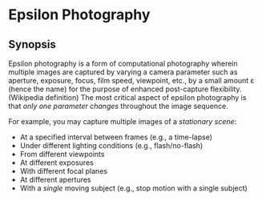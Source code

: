 # Epsilon Photography

## Synopsis

Epsilon photography is a form of computational photography wherein multiple images are captured by varying a camera parameter such as aperture, exposure, focus, film speed, viewpoint, etc., by a small amount ε (hence the name) for the purpose of enhanced post-capture flexibility. (Wikipedia definition) The most critical aspect of epsilon photography is that *only one parameter changes* throughout the image sequence. 

For example, you may capture multiple images of a *stationary scene*:

  - At a specified interval between frames (e.g., a time-lapse)
  - Under different lighting conditions (e.g., flash/no-flash)
  - From different viewpoints
  - At different exposures
  - With different focal planes
  - At different apertures
  - With a *single* moving subject (e.g., stop motion with a single subject)
